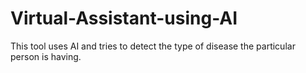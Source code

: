 # Virtual-Assistant-using-AI
This tool uses AI and tries to detect the type of disease the particular person is having.
